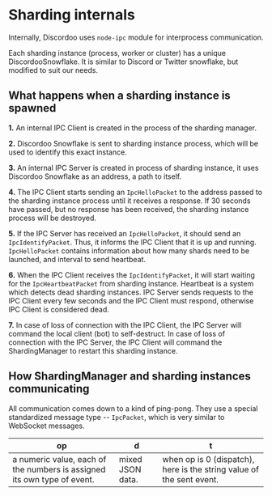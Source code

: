 # Sharding internals

Internally, Discordoo uses `node-ipc` module for interprocess communication.

Each sharding instance (process, worker or cluster) has a unique DiscordooSnowflake.
It is similar to Discord or Twitter snowflake, but modified to suit our needs.

## What happens when a sharding instance is spawned
**1.** An internal IPC Client is created in the process of the sharding manager.

**2.** Discordoo Snowflake is sent to sharding instance process, which will be used to identify this exact instance.

**3.** An internal IPC Server is created in process of sharding instance, it uses Discordoo Snowflake as an address, a path to itself.

**4.** The IPC Client starts sending an `IpcHelloPacket` to the address passed to the sharding instance process until it receives a response. If 30 seconds have passed, but no response has been received, the sharding instance process will be destroyed.

**5.** If the IPC Server has received an `IpcHelloPacket`, it should send an `IpcIdentifyPacket`. Thus, it informs the IPC Client that it is up and running. `IpcHelloPacket` contains information about how many shards need to be launched, and interval to send heartbeat.

**6.** When the IPC Client receives the `IpcIdentifyPacket`, it will start waiting for the `IpcHeartbeatPacket` from sharding instance. Heartbeat is a system which detects dead sharding instances. IPC Server sends requests to the IPC Client every few seconds and the IPC Client must respond, otherwise IPC Client is considered dead.

**7.** In case of loss of connection with the IPC Client, the IPC Server will command the local client (bot) to self-destruct. In case of loss of connection with the IPC Server, the IPC Client will command the ShardingManager to restart this sharding instance.

## How ShardingManager and sharding instances communicating
All communication comes down to a kind of ping-pong. They use a special standardized message type -- `IpcPacket`, which is very similar to WebSocket messages.

| op                                                                      | d                | t                                                                    |
|-------------------------------------------------------------------------|------------------|----------------------------------------------------------------------|
| a numeric value, each of the numbers is assigned its own type of event. | mixed JSON data. | when op is 0 (dispatch), here is the string value of the sent event. |
